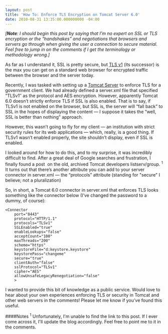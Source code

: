 ```yaml
---
layout: post
title: 'How To: Enforce TLS Encryption on Tomcat Server 6.0'
date: 2010-08-31 13:35:00.000000000 -04:00
---
```

_[**Note**: I should begin this post by saying that I’m no expert on SSL or TLS encryption or the “handshakes” and negotiations that browsers and servers go through when giving the user a connection to secure material. Feel free to jump in on the comments if I get the terminology or methodology wrong.]_

As far as I understand it, SSL is pretty secure, but [TLS v1](http://en.wikipedia.org/wiki/TLSv1) (its successor) is the max you can get on a standard web browser for encrypted traffic between the browser and the server today.

Recently, I was tasked with setting up a [Tomcat Server](http://tomcat.apache.org/) to enforce TLS for a government client. We had already defined a server.xml file that specified “TLSv1″ as the protocol and AES encryption. However, apparently Tomcat 6.0 doesn’t strictly enforce TLS if SSL is also enabled. That is to say, if TLSv1 is not enabled on the browser, but SSL is, the server will “fall back” to SSL in the hopes of displaying the content — I suppose it takes the “well, SSL is better than nothing” approach.

However, this wasn’t going to fly for my client — an institution with strict security rules for its web applications — which, really, is a good thing. If TLSv1 wasn’t enabled properly, the site shouldn’t display, even if SSL is enabled.

I looked around for how to do this, and to my surprise, it was incredibly difficult to find. After a great deal of Google searches and frustration, I finally found a post &nbsp;on the old, archived Tomcat developers listserv/group. <sup>1</sup> It turns out that there’s another attribute you can add to your server connector in server.xml — the “protocols” attribute (standing for "secure" I believe; not a pluralization)

So, in short, a Tomcat 6.0 connector in server.xml that enforces TLS looks something like the connector below (I’ve changed the password to a dummy, of course):

	<Connector
		port="8443"
		protocol="HTTP/1.1"
		protocols="TLSv1"
		SSLEnabled="true"
		enableLookups="false"
		acceptCount="100"
		maxThreads="200"
		scheme="https"
		keystoreFile="d:keystore.keystore"
		keystorePass="changeme"
		secure="true"
		clientAuth="false"
		sslProtocol="TLSv1"
		cipher="AES"
		allowUnsafeLegacyRenegotiation="false"
        >


I wanted to provide this bit of knowledge as a public service. Would love to hear about your own experiences enforcing TLS or security in Tomcat and other web servers in the comments! Please let me know if you’ve found this useful.

####Notes
<sup>1</sup> Unfortunately, I'm unable to find the link to this post. If I ever come across it, I'll update the blog accordingly. Feel free to point me to it in the comments.
